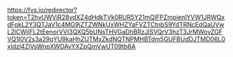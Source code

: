 https://fvs.io/redirector?token=T2hvUWViR28vdXZ4dHdkTVk0RUR5Y21mQlFPZmpienlYVW1JRWQxdFpkL2Y3QTJaV1c4MG9jZTZWNkUxWHZYaFVZTCtnbS9YdTRNcEdQaUVwL2lCWjlFL2tEenorVVI3QXQ5bUNsTHVGaDhBRzJlSVQrV3hzT3JrMWovZGFVQ1I0V2s3a29qYU9kaHhZUTMxZkdNQTNPMHBTdm5GUFBUdDJTMD06L0xIdzl4ZjVsWnpXWDAyYXZpQmVwUT09tb6A

